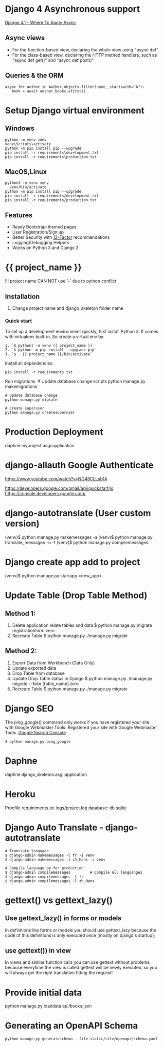 # Django 4 Asynchronous support

[Django 4.1 - Where To Apply Async](https://medium.com/@ivan.slavko.matic.96/django-4-1-where-to-apply-async-c05f29ca2041)

## Async views

- For the function-based view, declaring the whole view using "async def"
- For the class-based view, declaring the HTTP method handlers, such as "async def get()" and "async def post()"

## Queries & the ORM

```
async for author in Author.objects.filter(name__startswith="A"):
   book = await author.books.afirst()
```

# Setup Django virtual environment

## Windows

```
python -m venv venv
venv\Scripts\activate
python -m pip install pip --upgrade
pip install -r requirements\development.txt
pip install -r requirements\production.txt
```

## MacOS,Linux

```
python3 -m venv venv
. venv/bin/activate
python -m pip install pip --upgrade
pip install -r requirements/development.txt
pip install -r requirements/production.txt
```

## Features

- Ready Bootstrap-themed pages
- User Registration/Sign up
- Better Security with [12-Factor](http://12factor.net/) recommendations
- Logging/Debugging Helpers
- Works on Python 3 and Django 2

# {{ project_name }}

!!! project name CAN NOT use '-' due to python conflict

## Installation

1. Change project name and django_skeleton folder name

### Quick start

To set up a development environment quickly, first install Python 3. It
comes with virtualenv built-in. So create a virtual env by:

    1. `$ python3 -m venv {{ project_name }}`
    2. `$ python -m pip install --upgrade pip`
    3. `$ . {{ project_name }}/bin/activate`

Install all dependencies:

    pip install -r requirements.txt

Run migrations: # Update database change scripts
python manage.py makemigrations

    # Update database change
    python manage.py migrate

    # Create superuser
    python manage.py createsuperuser

# Production Deployment

daphne myproject.asgi:application

# django-allauth Google Authenticate

https://www.youtube.com/watch?v=NG48CLLsb1A

https://developers.google.com/gmail/api/quickstart/js
https://console.developers.google.com/

# django-autotranslate (User custom version)

(venv)$ python manage.py makemessages -a
(venv)$ python manage.py translate_messages -u -f
(venv)$ python manage.py compilemessages

# Django create app add to project

(venv)$ python manage.py startapp <new_app>

# Update Table (Drop Table Method)

## Method 1:

1. Delete application relate tables and data
   $ python manage.py migrate registrationform zero
2. Recreate Table
   $ python manage.py ./manage.py migrate

## Method 2:

1. Export Data from Workbench (Data Only)
2. Update exported data
3. Drop Table from database
4. Update Drop Table status in Django
   $ python manage.py ./manage.py migrate --fake [table_name] zero
5. Recreate Table
   $ python manage.py ./manage.py migrate

# Django SEO

The ping_google() command only works if you have registered your site with Google Webmaster Tools.
Registered your site with Google Webmaster Tools.
[Google Search Console](https://www.google.com/webmasters/tools/)

```
$ python manage.py ping_google
```

# Daphne

daphne django_skeleton.asgi:application

# Heroku

Procfile
requirements.txt
logs/project.log
database: db.sqlite

# Django Auto Translate - django-autotranslate

```
# Translate language
$ django-admin makemessages -l fr -i venv
$ django-admin makemessages -l zh_Hans -i venv

# Compile language po for production
$ django-admin compilemessages         # Compile all languanges
$ django-admin compilemessages -l fr
$ django-admin compilemessages -l zh_Hans
```

# gettext() vs gettext_lazy()

## Use gettext_lazy() in forms or models

In definitions like forms or models you should use gettext_lazy because the code of this definitions is only executed once (mostly on django's startup);

## use gettext()) in view

In views and similar function calls you can use gettext without problems, because everytime the view is called gettext will be newly executed, so you will always get the right translation fitting the request!

# Provide initial data

python manage.py loaddata api/books.json


# Generating an OpenAPI Schema
```
python manage.py generateschema --file static/site/openapi/schema.yaml
```